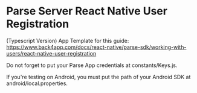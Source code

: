 # Parse Server React Native User Registration

(Typescript Version)
App Template for this guide: https://www.back4app.com/docs/react-native/parse-sdk/working-with-users/react-native-user-registration

Do not forget to put your Parse App credentials at constants/Keys.js.

If you're testing on Android, you must put the path of your Android SDK at android/local.properties.
